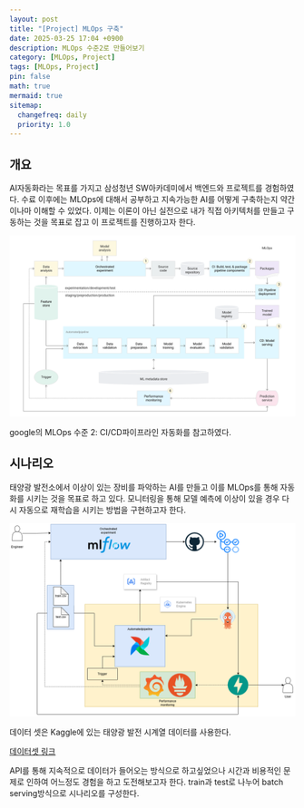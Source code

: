```yaml
---
layout: post
title: "[Project] MLOps 구축"
date: 2025-03-25 17:04 +0900
description: MLOps 수준2로 만들어보기
category: [MLOps, Project]
tags: [MLOps, Project]
pin: false
math: true
mermaid: true
sitemap:
  changefreq: daily
  priority: 1.0
---
```


## 개요
AI자동화라는 목표를 가지고 삼성청년 SW아카데미에서 백엔드와 프로젝트를 경험하였다. 수료 이후에는 MLOps에 대해서 공부하고 지속가능한 AI를 어떻게 구축하는지 약간이나마 이해할 수 있었다. 이제는 이론이 아닌 실전으로 내가 직접 아키텍처를 만들고 구동하는 것을 목표로 잡고 이 프로젝트를 진행하고자 한다.

![google-mlops2](/assets/img/mlops/project/mlops-continuous-delivery-and-automation-pipelines-in-machine-learning-4-ml-automation-ci-cd.svg)

google의 MLOps 수준 2: CI/CD파이프라인 자동화를 참고하였다.

## 시나리오
태양광 발전소에서 이상이 있는 장비를 파악하는 AI를 만들고 이를 MLOps를 통해 자동화를 시키는 것을 목표로 하고 있다. 모니터링을 통해 모델 예측에 이상이 있을 경우 다시 자동으로 재학습을 시키는 방법을 구현하고자 한다.


![architecture](/assets/img/mlops/project/mlops_architecture.png)


데이터 셋은 Kaggle에 있는 태양광 발전 시계열 데이터를 사용한다.

[데이터셋 링크](https://www.kaggle.com/datasets/anikannal/solar-power-generation-data/data)

API를 통해 지속적으로 데이터가 들어오는 방식으로 하고싶었으나 시간과 비용적인 문제로 인하여 어느정도 경험을 하고 도전해보고자 한다. train과 test로 나누어 batch serving방식으로 시나리오를 구성한다.